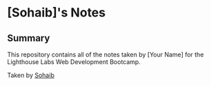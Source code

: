 # [Sohaib]'s Notes

## Summary 

This repository contains all of the notes taken by [Your Name] for the Lighthouse Labs Web Development Bootcamp.


Taken by [Sohaib](https://github.com/Sohaib-GO)
